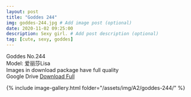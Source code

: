 ```yaml
---
layout: post
title: "Goddes 244"
img: goddes-244.jpg # Add image post (optional)
date: 2020-11-02 09:25:00
description: Sexy girl. # Add post description (optional)
tag: [cute, sexy, goddes]
---
```

Goddes No.244  
Model: 爱丽莎Lisa   
Images in download package have full quality                    
Google Drive [Download Full](http://gestyy.com/ervWJI)

{% include image-gallery.html folder="/assets/img/A2/goddes-244/" %}
